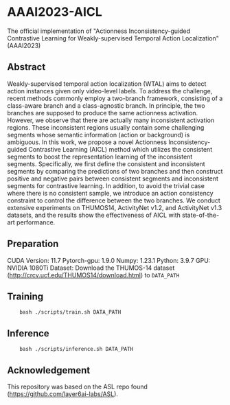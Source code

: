 # AAAI2023-AICL
The official implementation of "Actionness Inconsistency-guided Contrastive Learning for Weakly-supervised Temporal Action Localization"(AAAI2023)

## Abstract
Weakly-supervised temporal action localization (WTAL) aims to detect action instances given only video-level labels. To address the challenge, recent methods commonly employ a two-branch framework, consisting of a class-aware branch and a class-agnostic branch. In principle, the two branches are supposed to produce the same actionness activation. However, we observe that there are actually many inconsistent activation regions. These inconsistent regions usually contain some challenging segments whose semantic information (action or background) is ambiguous. In this work, we propose a novel Actionness Inconsistency-guided Contrastive Learning (AICL) method which utilizes the consistent segments to boost the representation learning of the inconsistent segments. Specifically, we first define the consistent and inconsistent segments by comparing the predictions of two branches and then construct positive and negative pairs between consistent segments and inconsistent segments for contrastive learning. In addition, to avoid the trivial case where there is no consistent sample, we introduce an action consistency constraint to control the difference between the two branches. We conduct extensive experiments on THUMOS14, ActivityNet v1.2, and ActivityNet v1.3 datasets, and the results show the effectiveness of AICL with state-of-the-art performance.

## Preparation
CUDA Version: 11.7
Pytorch-gpu: 1.9.0
Numpy: 1.23.1 
Python: 3.9.7
GPU: NVIDIA 1080Ti
Dataset: Download the THUMOS-14 dataset (http://crcv.ucf.edu/THUMOS14/download.html) to `DATA_PATH`

## Training
```
    bash ./scripts/train.sh DATA_PATH
```

## Inference
```
    bash ./scripts/inference.sh DATA_PATH
```

## Acknowledgement
This repository was based on the ASL repo found (https://github.com/layer6ai-labs/ASL).
